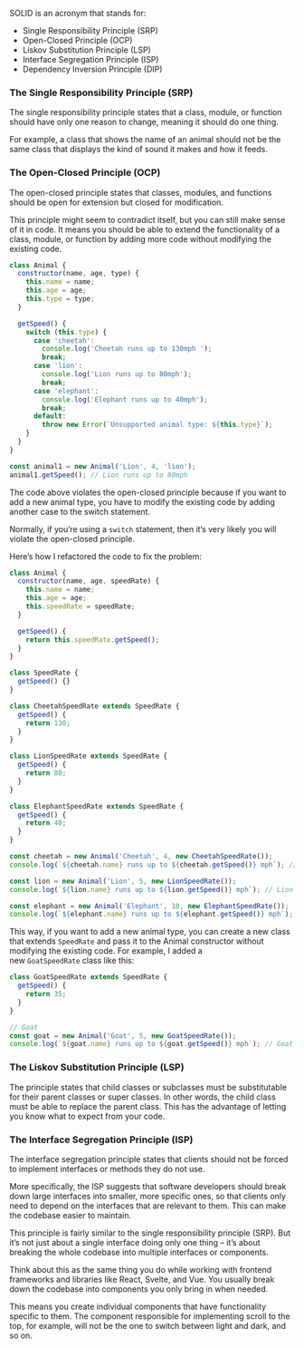 
SOLID is an acronym that stands for:

- Single Responsibility Principle (SRP)
- Open-Closed Principle (OCP)
- Liskov Substitution Principle (LSP)
- Interface Segregation Principle (ISP)
- Dependency Inversion Principle (DIP)

### The Single Responsibility Principle (SRP)

The single responsibility principle states that a class, module, or function should have only one reason to change, meaning it should do one thing.

For example, a class that shows the name of an animal should not be the same class that displays the kind of sound it makes and how it feeds.

### The Open-Closed Principle (OCP)

The open-closed principle states that classes, modules, and functions should be open for extension but closed for modification.

This principle might seem to contradict itself, but you can still make sense of it in code. It means you should be able to extend the functionality of a class, module, or function by adding more code without modifying the existing code.

```js
class Animal {
  constructor(name, age, type) {
    this.name = name;
    this.age = age;
    this.type = type;
  }

  getSpeed() {
    switch (this.type) {
      case 'cheetah':
        console.log('Cheetah runs up to 130mph ');
        break;
      case 'lion':
        console.log('Lion runs up to 80mph');
        break;
      case 'elephant':
        console.log('Elephant runs up to 40mph');
        break;
      default:
        throw new Error(`Unsupported animal type: ${this.type}`);
    }
  }
}

const animal1 = new Animal('Lion', 4, 'lion');
animal1.getSpeed(); // Lion runs up to 80mph
```

The code above violates the open-closed principle because if you want to add a new animal type, you have to modify the existing code by adding another case to the switch statement.

Normally, if you’re using a `switch` statement, then it’s very likely you will violate the open-closed principle.

Here’s how I refactored the code to fix the problem:

```js
class Animal {
  constructor(name, age, speedRate) {
    this.name = name;
    this.age = age;
    this.speedRate = speedRate;
  }

  getSpeed() {
    return this.speedRate.getSpeed();
  }
}

class SpeedRate {
  getSpeed() {}
}

class CheetahSpeedRate extends SpeedRate {
  getSpeed() {
    return 130;
  }
}

class LionSpeedRate extends SpeedRate {
  getSpeed() {
    return 80;
  }
}

class ElephantSpeedRate extends SpeedRate {
  getSpeed() {
    return 40;
  }
}

const cheetah = new Animal('Cheetah', 4, new CheetahSpeedRate());
console.log(`${cheetah.name} runs up to ${cheetah.getSpeed()} mph`); // Cheetah runs up to 130 mph

const lion = new Animal('Lion', 5, new LionSpeedRate());
console.log(`${lion.name} runs up to ${lion.getSpeed()} mph`); // Lion runs up to 80 mph

const elephant = new Animal('Elephant', 10, new ElephantSpeedRate());
console.log(`${elephant.name} runs up to ${elephant.getSpeed()} mph`); // Elephant runs up to 40 mph
```

This way, if you want to add a new animal type, you can create a new class that extends `SpeedRate` and pass it to the Animal constructor without modifying the existing code.
For example, I added a new `GoatSpeedRate` class like this:

```js
class GoatSpeedRate extends SpeedRate {
  getSpeed() {
    return 35;
  }
}

// Goat
const goat = new Animal('Goat', 5, new GoatSpeedRate());
console.log(`${goat.name} runs up to ${goat.getSpeed()} mph`); // Goat runs up to 354 mph
```

### The Liskov Substitution Principle (LSP)

The principle states that child classes or subclasses must be substitutable for their parent classes or super classes. In other words, the child class must be able to replace the parent class. This has the advantage of letting you know what to expect from your code.

### The Interface Segregation Principle (ISP)

The interface segregation principle states that clients should not be forced to implement interfaces or methods they do not use.

More specifically, the ISP suggests that software developers should break down large interfaces into smaller, more specific ones, so that clients only need to depend on the interfaces that are relevant to them. This can make the codebase easier to maintain.

This principle is fairly similar to the single responsibility principle (SRP). But it’s not just about a single interface doing only one thing – it’s about breaking the whole codebase into multiple interfaces or components.

Think about this as the same thing you do while working with frontend frameworks and libraries like React, Svelte, and Vue. You usually break down the codebase into components you only bring in when needed.

This means you create individual components that have functionality specific to them. The component responsible for implementing scroll to the top, for example, will not be the one to switch between light and dark, and so on.

